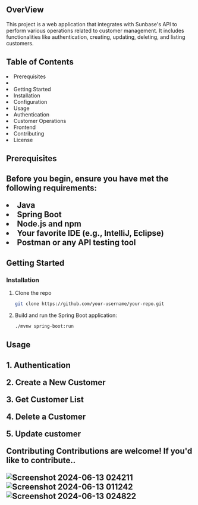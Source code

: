 <h2>OverView</h2>
<p>This project is a web application that integrates with Sunbase's API to perform various operations related to customer management. It includes functionalities like authentication, creating, updating, deleting, and listing customers.</p>
<h2>Table of Contents</h2>
<li>Prerequisites<li></li>
<li>Getting Started</li>
<li>Installation</li>
<li>Configuration</li>
<li>Usage</li>
<li>Authentication</li>
<li>Customer Operations</li>
<li>Frontend</li>
<li>Contributing</li>
<li>License</li></li>

<h2>Prerequisites<h2/>
<p>Before you begin, ensure you have met the following requirements:</p>
<li>Java</li>
<li>Spring Boot</li>
<li>Node.js and npm</li>
<li>Your favorite IDE (e.g., IntelliJ, Eclipse)</li>
<li>Postman or any API testing tool</li>

<h2>Getting Started</h2>
<h3>Installation</h3>

1. Clone the repo
   ```sh
   git clone https://github.com/your-username/your-repo.git
2. Build and run the Spring Boot application:
    ```sh
   ./mvnw spring-boot:run   

<h2>Usage<h2/>
<p>1. Authentication</p>
<p> 2. Create a New Customer</p>
 <p>3. Get Customer List</p>
 <p>4. Delete a Customer</p>
 <p>5. Update customer</p>
 <p>Contributing Contributions are welcome! If you'd like to contribute..</p>
  
![Screenshot 2024-06-13 024211](https://github.com/mohammaduzer07/Sunbase-Customer-Application/assets/134217616/849b96e8-7663-424d-bb6f-655fb5dfa779)
![Screenshot 2024-06-13 011242](https://github.com/mohammaduzer07/Sunbase-Customer-Application/assets/134217616/820156b7-3db5-4e55-ae72-f2ad1983c7ec)
![Screenshot 2024-06-13 024822](https://github.com/mohammaduzer07/Sunbase-Customer-Application/assets/134217616/138aca81-ff42-40cd-bab8-dde08f6ce6ca)
